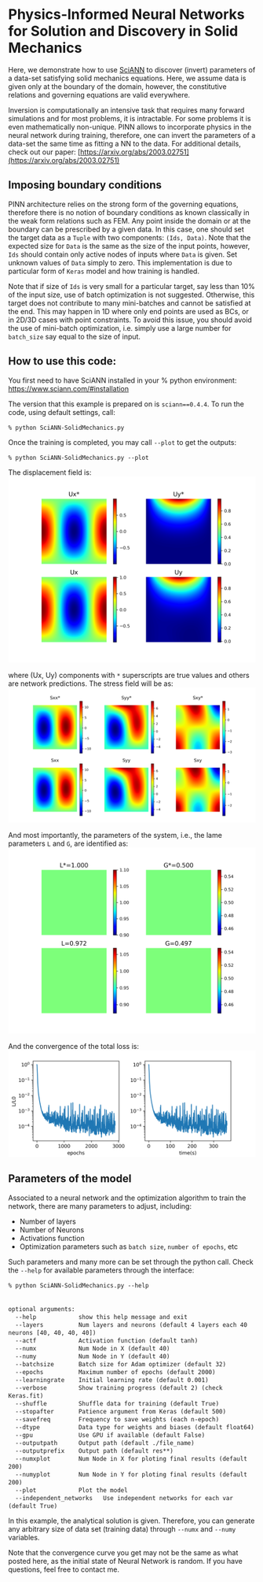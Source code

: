 # Physics-Informed Neural Networks for Solution and Discovery in Solid Mechanics 

Here, we demonstrate how to use [SciANN](www.sciann.com) to discover (invert) parameters of a data-set satisfying solid mechanics equations. Here, we assume data is given only at the boundary of the domain, however, the constitutive relations and governing equations are valid everywhere. 

Inversion is computationally an intensive task that requires many forward simulations and for most problems, it is intractable. For some problems it is even mathematically non-unique. PINN allows to incorporate physics in the neural network during training, therefore, one can invert the parameters of a data-set the same time as fitting a NN to the data. For additional details, check out our paper: [https://arxiv.org/abs/2003.02751](https://arxiv.org/abs/2003.02751)

## Imposing boundary conditions 

PINN architecture relies on the strong form of the governing equations, therefore there is no notion of boundary conditions as known classically in the weak form relations such as FEM. Any point inside the domain or at the boundary can be prescribed by a given data. In this case, one should set the target data as a `Tuple` with two components: `(Ids, Data)`. Note that the expected size for `Data` is the same as the size of the input points, however, `Ids` should contain only active nodes of inputs where `Data` is given. Set unknown values of `Data` simply to zero. This implementation is due to particular form of `Keras` model and how training is handled. 

Note that if size of `Ids` is very small for a particular target, say less than 10% of the input size, use of batch optimization is not suggested. Otherwise, this target does not contribute to many mini-batches and cannot be satisfied at the end. This may happen in 1D where only end points are used as BCs, or in 2D/3D cases with point constraints. To avoid this issue, you should avoid the use of mini-batch optimization, i.e. simply use a large number for `batch_size` say equal to the size of input. 

## How to use this code: 

You first need to have SciANN installed in your % python environment: https://www.sciann.com/#installation

The version that this example is prepared on is `sciann==0.4.4`. To run the code, using default settings, call:

```terminal
% python SciANN-SolidMechanics.py
```

Once the training is completed, you may call `--plot` to get the outputs: 

```terminal
% python SciANN-SolidMechanics.py --plot 
```

The displacement field is: 
![Displ](./output/res_Displacement.png)


where (Ux, Uy) components with `*` superscripts are true values and others are network predictions. The stress field will be as: 
![Stress](./output/res_Stress.png)

And most importantly, the parameters of the system, i.e., the lame parameters `L` and `G`, are identified as: 
![Params](./output/res_Parameters.png)

And the convergence of the total loss is: 
![loss](./output/res_loss.png)

## Parameters of the model 

Associated to a neural network and the optimization algorithm to train the network, there are many parameters to adjust, including:

- Number of layers 
- Number of Neurons 
- Activations function 
- Optimization parameters such as `batch size`, `number of epochs`, etc

Such parameters and many more can be set through the python call. Check the `--help` for available parameters through the interface: 

```terminal
% python SciANN-SolidMechanics.py --help


optional arguments:
  --help            show this help message and exit
  --layers          Num layers and neurons (default 4 layers each 40 neurons [40, 40, 40, 40])
  --actf            Activation function (default tanh)
  --numx            Num Node in X (default 40)
  --numy            Num Node in Y (default 40)
  --batchsize       Batch size for Adam optimizer (default 32)
  --epochs          Maximum number of epochs (default 2000)
  --learningrate    Initial learning rate (default 0.001)
  --verbose         Show training progress (default 2) (check Keras.fit)
  --shuffle         Shuffle data for training (default True)
  --stopafter       Patience argument from Keras (default 500)
  --savefreq        Frequency to save weights (each n-epoch)
  --dtype           Data type for weights and biases (default float64)
  --gpu             Use GPU if available (default False)
  --outputpath      Output path (default ./file_name)
  --outputprefix    Output path (default res**)
  --numxplot        Num Node in X for ploting final results (default 200)
  --numyplot        Num Node in Y for ploting final results (default 200)
  --plot            Plot the model
  --independent_networks   Use independent networks for each var (default True)
```

In this example, the analytical solution is given. Therefore, you can generate any arbitrary size of data set (training data) through `--numx` and `--numy` variables.

Note that the convergence curve you get may not be the same as what posted here, as the initial state of Neural Network is random. If you have questions, feel free to contact me. 


